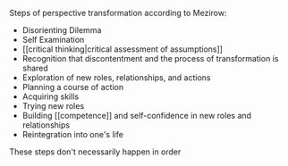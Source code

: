 Steps of perspective transformation according to Mezirow:

 - Disorienting Dilemma
 - Self Examination
 - [[critical thinking|critical assessment of assumptions]]
 - Recognition that discontentment and the process of transformation is shared
 - Exploration of new roles, relationships, and actions
 - Planning a course of action
 - Acquiring skills
 - Trying new roles
 - Building [[competence]] and self-confidence in new roles and relationships
 - Reintegration into one's life

These steps don't necessarily happen in order
